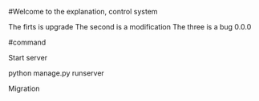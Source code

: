 #Welcome to the explanation, control system

The firts is upgrade
The second is a modification
The three is a bug
0.0.0

#command

Start server

python manage.py runserver

Migration